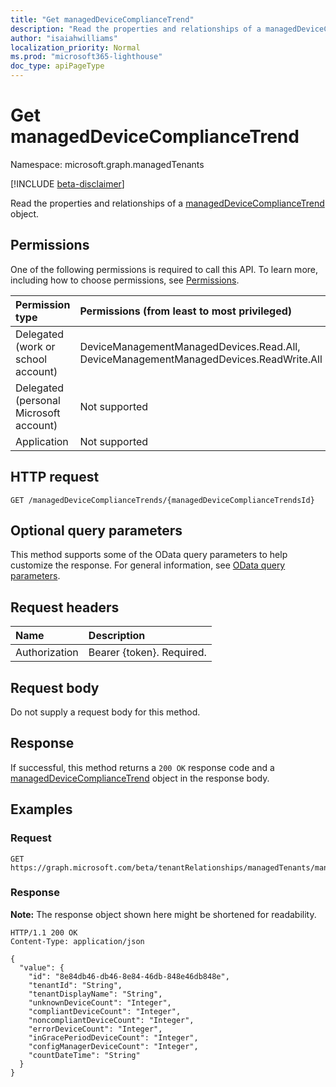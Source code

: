 ```yaml
---
title: "Get managedDeviceComplianceTrend"
description: "Read the properties and relationships of a managedDeviceComplianceTrend object."
author: "isaiahwilliams"
localization_priority: Normal
ms.prod: "microsoft365-lighthouse"
doc_type: apiPageType
---
```


# Get managedDeviceComplianceTrend
Namespace: microsoft.graph.managedTenants

[!INCLUDE [beta-disclaimer](../../includes/beta-disclaimer.md)]

Read the properties and relationships of a [managedDeviceComplianceTrend](../resources/managedTenants-manageddevicecompliancetrend.md) object.

## Permissions
One of the following permissions is required to call this API. To learn more, including how to choose permissions, see [Permissions](/graph/permissions-reference).

|Permission type|Permissions (from least to most privileged)|
|:---|:---|
|Delegated (work or school account)|DeviceManagementManagedDevices.Read.All, DeviceManagementManagedDevices.ReadWrite.All|
|Delegated (personal Microsoft account)|Not supported|
|Application|Not supported|

## HTTP request

<!-- {
  "blockType": "ignored"
}
-->
``` http
GET /managedDeviceComplianceTrends/{managedDeviceComplianceTrendsId}
```

## Optional query parameters
This method supports some of the OData query parameters to help customize the response. For general information, see [OData query parameters](/graph/query-parameters).

## Request headers
|Name|Description|
|:---|:---|
|Authorization|Bearer {token}. Required.|

## Request body
Do not supply a request body for this method.

## Response

If successful, this method returns a `200 OK` response code and a [managedDeviceComplianceTrend](../resources/managedTenants-manageddevicecompliancetrend.md) object in the response body.

## Examples

### Request
<!-- {
  "blockType": "request",
  "name": "get_manageddevicecompliancetrend"
}
-->
``` http
GET https://graph.microsoft.com/beta/tenantRelationships/managedTenants/managedDeviceComplianceTrends/{managedDeviceComplianceTrendsId}
```


### Response
**Note:** The response object shown here might be shortened for readability.
<!-- {
  "blockType": "response",
  "truncated": true,
  "@odata.type": "microsoft.graph.managedTenants.managedDeviceComplianceTrend"
}
-->
``` http
HTTP/1.1 200 OK
Content-Type: application/json

{
  "value": {
    "id": "8e84db46-db46-8e84-46db-848e46db848e",
    "tenantId": "String",
    "tenantDisplayName": "String",
    "unknownDeviceCount": "Integer",
    "compliantDeviceCount": "Integer",
    "noncompliantDeviceCount": "Integer",
    "errorDeviceCount": "Integer",
    "inGracePeriodDeviceCount": "Integer",
    "configManagerDeviceCount": "Integer",
    "countDateTime": "String"
  }
}
```
